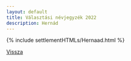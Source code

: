 ```yaml
---
layout: default
title: Választási névjegyzék 2022
description: Hernád
---
```


{% include settlementHTMLs/Hernaad.html %}

[Vissza](./)